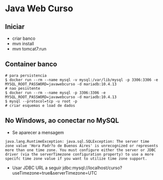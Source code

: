 # Java Web Curso

## Iniciar

- criar banco
- mvn install
- mvn tomcat7:run

## Container banco

```
# para persistencia
$ docker run --rm --name mysql -v mysql:/var/lib/mysql -p 3306:3306 -e MYSQL_ROOT_PASSWORD=javawebcurso -d mariadb:10.4.13
# nao pesistente
$ docker run --rm --name mysql -p 3306:3306 -e MYSQL_ROOT_PASSWORD=javawebcurso -d mariadb:10.4.13
$ mysql --protocol=tcp -u root -p
# criar esquemas e load de dados
```

## No Windows, ao conectar no MySQL

- Se aparecer a mensagem

```
java.lang.RuntimeException: java.sql.SQLException: The server time zone value 'Hora Padr?o de Buenos Aires' is unrecognized or represents more than one time zone. You must configure either the server or JDBC driver (via the serverTimezone configuration property) to use a more specifc time zone value if you want to utilize time zone support.
```

- Usar JDBC URL a seguir
jdbc:mysql://localhost/curso?useTimezone=true&serverTimezone=UTC